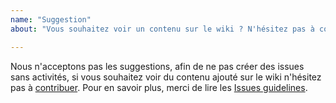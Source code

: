```yaml
---
name: "Suggestion"
about: "Vous souhaitez voir un contenu sur le wiki ? N'hésitez pas à contribuer."

---
```


Nous n'acceptons pas les suggestions, afin de ne pas créer des issues sans activités, si vous souhaitez voir du contenu ajouté sur le wiki n'hésitez pas à [contribuer](). Pour en savoir plus, merci de lire les [Issues guidelines](https://github.com/gamedevalliance/wiki.fairedesjeux.fr/tree/master/.github/issues_guidelines.md).